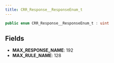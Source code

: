 ```yaml
---
title: CRR_Response__ResponseEnum_t
---
```


```csharp
public enum CRR_Response__ResponseEnum_t : uint
```

## Fields

- **MAX_RESPONSE_NAME**: 192
- **MAX_RULE_NAME**: 128

